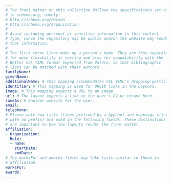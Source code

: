 ```yaml
---
# The front matter on this collection follows the specifications set out
# in schema.org, namely:
# http://schema.org/Person
# http://schema.org/Organization
#
# Avoid including personal or sensitive information in this content
# type, since the repository may be public and/or the website may render
# that information.
#
# The first three lines make up a person's name. They are thus separated
# for more flexibility in sorting and also for compatibility with the
# Better CSL YAML format exported from Zotero, so that bibliographic
# lists can be matched with their authors.
familyName: 
givenName: 
additionalName: # This mapping accommodates CSL YAML's dropping-particle field.
identifier: # This mapping is used for ORCID links in the Layouts.
image: # This mapping expects a URL to an image.
url: # The layout expects a link to the user's CV or résumé here.
sameAs: # Another website for the user.
email: 
telephone: 
# Please note how lists (lines prefixed by a hyphen) and mappings (lines
# with no prefix) are used in the following fields. These distinctions
# are important to how the layouts render the front matter.
affiliation:
- Organization:
  Role:
  - name: 
    startDate: 
    endDate:
# The worksFor and awards fields may take lists similar to those in
# affiliation.
worksFor:
awards:
---
```


<!--Content placed here will render as a regular page.-->

